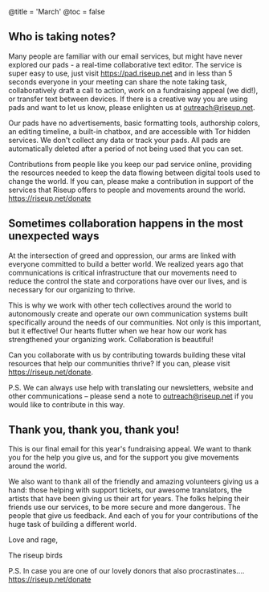 @title = 'March'
@toc = false

Who is taking notes?
--------------------

Many people are familiar with our email services, but might have never explored our pads - a real-time collaborative text editor. The service is super easy to use, just visit https://pad.riseup.net and in less than 5 seconds everyone in your meeting can share the note taking task, collaboratively draft a call to action, work on a fundraising appeal (we did!), or transfer text between devices. If there is a creative way you are using pads and want to let us know, please enlighten us at outreach@riseup.net.

Our pads have no advertisements, basic formatting tools, authorship colors, an editing timeline, a built-in chatbox, and are accessible with Tor hidden services. We don't collect any data or track your pads. All pads are automatically deleted after a period of not being used that you can set.

Contributions from people like you keep our pad service online, providing the resources needed to keep the data flowing between digital tools used to change the world. If you can, please make a contribution in support of the services that Riseup offers to people and movements around the world. https://riseup.net/donate

Sometimes collaboration happens in the most unexpected ways
-----------------------------------------------------------

At the intersection of greed and oppression, our arms are linked with everyone committed to build a better world. We realized years ago that communications is critical infrastructure that our movements need to reduce the control the state and corporations have over our lives, and is necessary for our organizing to thrive. 

This is why we work with other tech collectives around the world to autonomously create and operate our own communication systems built specifically around the needs of our communities. Not only is this important, but it effective! Our hearts flutter when we hear how our work has strengthened your organizing work. Collaboration is beautiful!

Can you collaborate with us by contributing towards building these vital resources that help our communities thrive? If you can, please visit https://riseup.net/donate.

P.S. We can always use help with translating our newsletters, website and other communications – please send a note to outreach@riseup.net if you would like to contribute in this way.

Thank you, thank you, thank you!
-------------------------------------

This is our final email for this year's fundraising appeal. We want to thank you for the help you give us, and for the support you give movements around the world.

We also want to thank all of the friendly and amazing volunteers giving us a hand: those helping with support tickets, our awesome translators, the artists that have been giving us their art for years. The folks helping their friends use our services, to be more secure and more dangerous. The people that give us feedback. And each of you for your contributions of the huge task of building a different world.

Love and rage,

The riseup birds

P.S. In case you are one of our lovely donors that also procrastinates.... https://riseup.net/donate